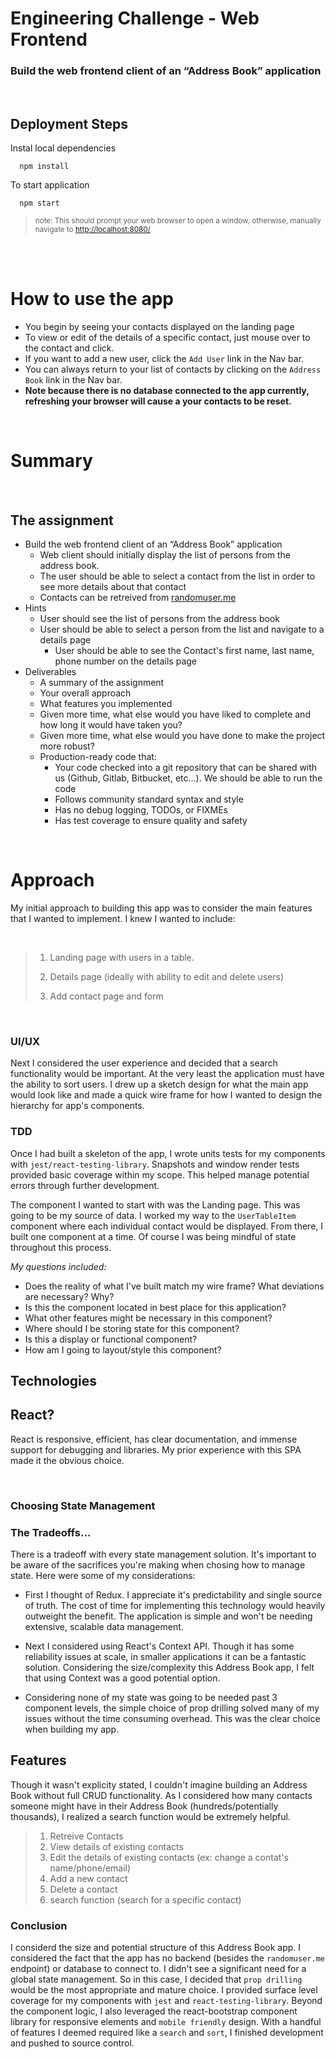 # Engineering Challenge - Web Frontend

### Build the web frontend client of an “Address Book” application

</br>

## Deployment Steps

Instal local dependencies

```
  npm install
```

To start application

```
  npm start
```

> <small>note: This should prompt your web browser to open a window, otherwise, manually navigate to [http://localhost:8080/](http://localhost:8080/) </small>
 

</br>
</br>

# How to use the app

- You begin by seeing your contacts displayed on the landing page
- To view or edit of the details of a specific contact, just mouse over to the contact and click.
- If you want to add a new user, click the `Add User` link in the Nav bar.
- You can always return to your list of contacts by clicking on the `Address Book` link in the Nav bar.
- **Note because there is no database connected to the app currently, refreshing your browser will cause a your contacts to be reset.**

</br>

# Summary

<br />

## The assignment
- Build the web frontend client of an “Address Book” application
  - Web client should initially display the list of persons from the address book.
  - The user should be able to select a contact from the list in order to see more details about that contact
  - Contacts can be retreived from [randomuser.me](https://randomuser.me/)
- Hints
  - User should see the list of persons from the address book
  - User should be able to select a person from the list and navigate to a details page
    - User should be able to see the Contact's first name, last name, phone number on the details page
- Deliverables
  - A summary of the assignment
  - Your overall approach
  - What features you implemented
  - Given more time, what else would you have liked to complete and how
    long it would have taken you?
  - Given more time, what else would you have done to make the project
    more robust?
  - Production-ready code that:
    - Your code checked into a git repository that can be shared with us (Github,
      Gitlab, Bitbucket, etc…). We should be able to run the code
    - Follows community standard syntax and style
    - Has no debug logging, TODOs, or FIXMEs
    - Has test coverage to ensure quality and safety






</br>

# Approach
My initial approach to building this app was to consider the main features that I wanted to implement.
I knew I wanted to include:

<br/> 

> 1. Landing page with users in a table.
> 
> 2. Details page (ideally with ability to edit and delete users)
> 
> 3. Add contact page and form 
> 

<br/> 

### UI/UX

Next I considered the user experience and decided that a search functionality would be important. At the very least the application must have the ability to sort users. I drew up a sketch design for what the main app would look like and made a quick wire frame for how I wanted to design the hierarchy for app's components.

### TDD

Once I had built a skeleton of the app, I wrote units tests for my components with ```jest/react-testing-library```. Snapshots and window render tests provided basic coverage within my scope. This helped manage potential errors through further development.

The component I wanted to start with was the Landing page. This was going to be my source of data. I worked my way to the ```UserTableItem``` component where each individual contact would be displayed. From there, I built one component at a time. Of course I was being mindful of state throughout this process.

<i>My questions included:</i>

  - Does the reality of what I've built match my wire frame? What deviations are necessary? Why?
  - Is this the component located in best place for this application? 
  - What other features might be necessary in this component?
  - Where should I be storing state for this component?
  - Is this a display or functional component? 
  - How am I going to layout/style this component?
  

## Technologies

## React?

React is responsive, efficient, has clear documentation, and immense support for debugging and libraries. My prior experience with this SPA made it the obvious choice.

</br>

### Choosing State Management

### The Tradeoffs...
There is a tradeoff with every state management solution. It's important to be aware of the sacrifices you're making when chosing how to manage state. Here were some of my considerations:


- First I thought of Redux. I appreciate it's predictability and single source of truth. The cost of time for implementing this technology would heavily outweight the benefit. The application is simple and won't be needing extensive, scalable data management.
  
- Next I considered using React's Context API. Though it has some reliability issues at scale, in smaller applications it can be a fantastic solution. Considering the size/complexity this Address Book app, I felt that using Context was a good potential option.
  
- Considering none of my state was going to be needed past 3 component levels, the simple choice of prop drilling solved many of my issues without the time consuming overhead. This was the clear choice when building my app. 
  
## Features

Though it wasn't explicity stated, I couldn't imagine building an Address Book without full CRUD functionality. As I considered how many contacts someone might have in their Address Book (hundreds/potentially thousands), I realized a search function would be extremely helpful.

>
> 1. Retreive Contacts
> 2. View details of existing contacts
> 3. Edit the details of existing contacts (ex: change a contat's name/phone/email)
> 4. Add a new contact
> 5. Delete a contact 
> 6. search function (search for a specific contact)
>

### Conclusion
I considerd the size and potential structure of this Address Book app. I considered the fact that the app has no backend (besides the `randomuser.me` endpoint) or database to connect to. I didn't see a significant need for a global state management. So in this case, I decided that ```prop drilling``` would be the most appropriate and mature choice. I provided surface level coverage for my components with ```jest``` and ```react-testing-library```. Beyond the component logic, I also leveraged the react-bootstrap component library for responsive elements and ```mobile friendly``` design. With a handful of features I deemed required like a ```search``` and ```sort```, I finished development and pushed to source control. 


